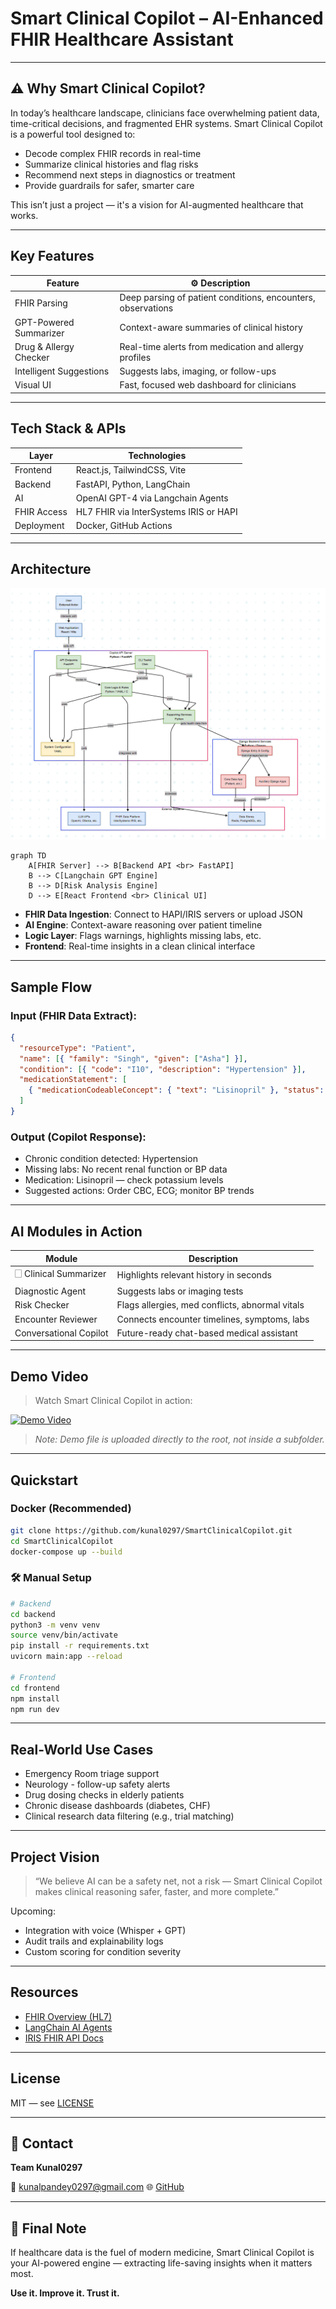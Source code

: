 #  Smart Clinical Copilot – AI-Enhanced FHIR Healthcare Assistant



---

## ⚠️ Why Smart Clinical Copilot?

In today’s healthcare landscape, clinicians face overwhelming patient data, time-critical decisions, and fragmented EHR systems. Smart Clinical Copilot is a powerful tool designed to:

* Decode complex FHIR records in real-time
* Summarize clinical histories and flag risks
* Recommend next steps in diagnostics or treatment
* Provide guardrails for safer, smarter care

This isn’t just a project — it's a vision for AI-augmented healthcare that works.

---

##  Key Features

|  Feature                 | ⚙️ Description                                               |
| -------------------------- | ------------------------------------------------------------ |
|  FHIR Parsing            | Deep parsing of patient conditions, encounters, observations |
|  GPT-Powered Summarizer  | Context-aware summaries of clinical history                  |
|  Drug & Allergy Checker  | Real-time alerts from medication and allergy profiles        |
|  Intelligent Suggestions | Suggests labs, imaging, or follow-ups                        |
|  Visual UI               | Fast, focused web dashboard for clinicians                   |

---

##  Tech Stack & APIs

| Layer       | Technologies                           |
| ----------- | -------------------------------------- |
| Frontend    | React.js, TailwindCSS, Vite            |
| Backend     | FastAPI, Python, LangChain             |
| AI          | OpenAI GPT-4 via Langchain Agents      |
| FHIR Access | HL7 FHIR via InterSystems IRIS or HAPI |
| Deployment  | Docker, GitHub Actions                 |

---

##  Architecture
![Architecture Diagram(detailed)](https://raw.githubusercontent.com/kunal0297/SmartClinicalCopilot/main/image.png)

```mermaid
graph TD
    A[FHIR Server] --> B[Backend API <br> FastAPI]
    B --> C[Langchain GPT Engine]
    B --> D[Risk Analysis Engine]
    D --> E[React Frontend <br> Clinical UI]
```

* **FHIR Data Ingestion**: Connect to HAPI/IRIS servers or upload JSON
* **AI Engine**: Context-aware reasoning over patient timeline
* **Logic Layer**: Flags warnings, highlights missing labs, etc.
* **Frontend**: Real-time insights in a clean clinical interface

---

##  Sample Flow

### Input (FHIR Data Extract):

```json
{
  "resourceType": "Patient",
  "name": [{ "family": "Singh", "given": ["Asha"] }],
  "condition": [{ "code": "I10", "description": "Hypertension" }],
  "medicationStatement": [
    { "medicationCodeableConcept": { "text": "Lisinopril" }, "status": "active" }
  ]
}
```

### Output (Copilot Response):

*  Chronic condition detected: Hypertension
*  Missing labs: No recent renal function or BP data
*  Medication: Lisinopril — check potassium levels
*  Suggested actions: Order CBC, ECG; monitor BP trends

---

##  AI Modules in Action

| Module                    | Description                                     |
| ------------------------- | ----------------------------------------------- |
| 🗌 Clinical Summarizer    | Highlights relevant history in seconds          |
|  Diagnostic Agent       | Suggests labs or imaging tests                  |
|  Risk Checker            | Flags allergies, med conflicts, abnormal vitals |
|  Encounter Reviewer     | Connects encounter timelines, symptoms, labs    |
|  Conversational Copilot | Future-ready chat-based medical assistant       |

---


##  Demo Video

>  Watch Smart Clinical Copilot in action:

[![Demo Video](https://img.shields.io/badge/Watch%20Demo-%F0%9F%8E%A5-blue?style=for-the-badge)](./demo.mp4)

> *Note: Demo file is uploaded directly to the root, not inside a subfolder.*

---

##  Quickstart

###  Docker (Recommended)

```bash
git clone https://github.com/kunal0297/SmartClinicalCopilot.git
cd SmartClinicalCopilot
docker-compose up --build
```

### 🛠️ Manual Setup

```bash
# Backend
cd backend
python3 -m venv venv
source venv/bin/activate
pip install -r requirements.txt
uvicorn main:app --reload

# Frontend
cd frontend
npm install
npm run dev
```

---

##  Real-World Use Cases

*  Emergency Room triage support
*  Neurology - follow-up safety alerts
*  Drug dosing checks in elderly patients
*  Chronic disease dashboards (diabetes, CHF)
*  Clinical research data filtering (e.g., trial matching)

---

##  Project Vision

> “We believe AI can be a safety net, not a risk — Smart Clinical Copilot makes clinical reasoning safer, faster, and more complete.”

Upcoming:

*  Integration with voice (Whisper + GPT)
*  Audit trails and explainability logs
*  Custom scoring for condition severity

---

##  Resources

* [FHIR Overview (HL7)](https://www.hl7.org/fhir/overview.html)
* [LangChain AI Agents](https://docs.langchain.com/)
* [IRIS FHIR API Docs](https://docs.intersystems.com/irislatest/csp/docbook/Doc.View.cls?KEY=FHIR)

---

##  License

MIT — see [LICENSE](./LICENSE)

---

## 💬 Contact

**Team Kunal0297**

📧 kunalpandey0297@gmail.com
🌐 [GitHub](https://github.com/kunal0297/SmartClinicalCopilot)

---

## 🏑 Final Note

If healthcare data is the fuel of modern medicine, Smart Clinical Copilot is your AI-powered engine — extracting life-saving insights when it matters most.

**Use it. Improve it. Trust it.**
